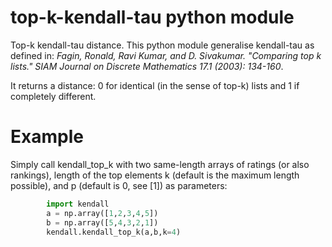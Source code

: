 # top-k-kendall-tau python module
Top-k kendall-tau distance.  This python module generalise kendall-tau as defined in:
*Fagin, Ronald, Ravi Kumar, and D. Sivakumar. "Comparing top k lists." SIAM Journal on Discrete Mathematics 17.1 (2003): 134-160*.

It returns a distance: 0 for identical (in the sense of top-k) lists and 1 if completely different.

# Example
Simply call kendall_top_k with two same-length arrays of ratings (or also rankings), length of the top elements k (default is the maximum length possible), and p (default is 0, see [1]) as parameters:

```python
        import kendall
        a = np.array([1,2,3,4,5])
        b = np.array([5,4,3,2,1])
        kendall.kendall_top_k(a,b,k=4)
```
